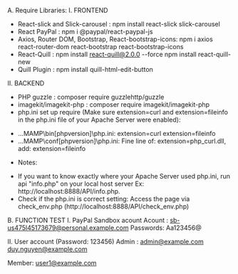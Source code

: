 A. Require Libraries:
I. FRONTEND

- React-slick and Slick-carousel : npm install react-slick slick-carousel
- React PayPal : npm i @paypal/react-paypal-js
- Axios, Router DOM, Bootstrap, React-bootstrap-icons: npm i axios react-router-dom react-bootstrap react-bootstrap-icons
  <!--- CKEditor : npm i ckeditor5 ckeditor5-premium-features @ckeditor/ckeditor5-react (not suitable for this project) -->
- React-Quill : npm install react-quill@2.0.0 --force npm install react-quill-new
- Quill Plugin : npm install quill-html-edit-button

II. BACKEND

- PHP guzzle : composer require guzzlehttp/guzzle
- imagekit/imagekit-php : composer require imagekit/imagekit-php
- php.ini set up require (Make sure extension=curl and extension=fileinfo in the php.ini file of your Apache Server were enabled):

* ...MAMP\bin\[phpversion]\php.ini: extension=curl extension=fileinfo
* ...MAMP\conf\[phpversion]\php.ini: Fine line of: extension=php_curl.dll, add: extension=fileinfo

- Notes:

* If you want to know exactly where your Apache Server used php.ini, run api "info.php" on your local host server Ex: http://localhost:8888/API/info.php.
* Check if the php.ini is correct setting: Access the page via check_env.php (http://localhost:8888/API/check_env.php)

B. FUNCTION TEST
I. PayPal Sandbox acount
Acount : sb-us475l45173679@personal.example.com
Passwords: Aa123456@

II. User account (Password: 123456)
Admin : admin@example.com
duy.nguyen@example.com

Member: user1@example.com
